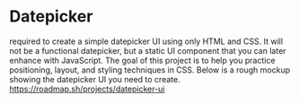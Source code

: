 # Datepicker
 required to create a simple datepicker UI using only HTML and CSS. It will not be a functional datepicker, but a static UI component that you can later enhance with JavaScript.  The goal of this project is to help you practice positioning, layout, and styling techniques in CSS. Below is a rough mockup showing the datepicker UI you need to create.
https://roadmap.sh/projects/datepicker-ui
